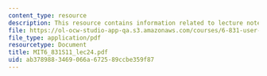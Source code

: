 ```yaml
---
content_type: resource
description: This resource contains information related to lecture notes.
file: https://ol-ocw-studio-app-qa.s3.amazonaws.com/courses/6-831-user-interface-design-and-implementation-spring-2011/ab3789883469066a672589ccbe359f87_MIT6_831S11_lec24.pdf
file_type: application/pdf
resourcetype: Document
title: MIT6_831S11_lec24.pdf
uid: ab378988-3469-066a-6725-89ccbe359f87
---
```

